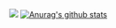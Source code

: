 ![](highway_name.gif)
[![Anurag's github stats](https://github-readme-stats.vercel.app/api?username=ElcovRijswijk&count_private=true&show_icons=true&theme=dark)](https://github.com/anuraghazra/github-readme-stats)
